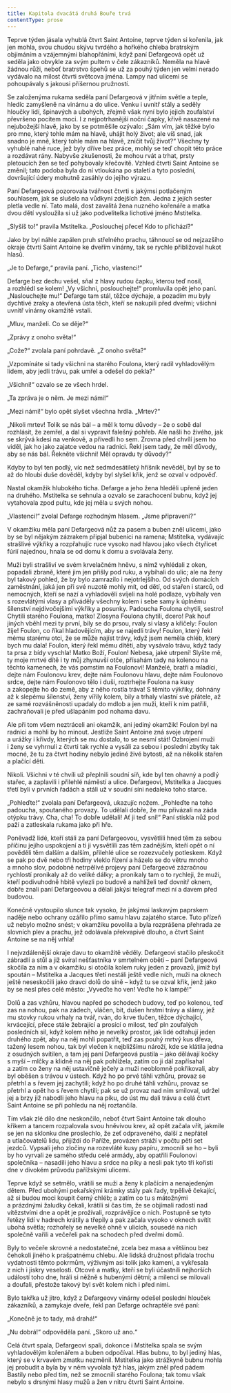 ```yaml
---
title: Kapitola dvacátá druhá Bouře trvá
contentType: prose
---
```


  

Teprve týden jásala vyhublá čtvrt Saint Antoine, teprve týden si kořenila, jak jen mohla, svou chudou skývu tvrdého a hořkého chleba bratrským objímáním a vzájemnými blahopřáními, když paní Defargeová opět už seděla jako obvykle za svým pultem v čele zákazníků. Neměla na hlavě žádnou růži, neboť bratrstvo špehů se už za pouhý týden jen velmi nerado vydávalo na milost čtvrti světcova jména. Lampy nad ulicemi se pohoupávaly s jakousi příšernou pružností.

Se založenýma rukama seděla paní Defargeová v jitřním světle a teple, hledíc zamyšleně na vinárnu a do ulice. Venku i uvnitř stály a seděly hloučky lidí, špinavých a ubohých, zřejmě však nyní bylo jejich zoufalství převršeno pocitem moci. I z nejpotrhanější noční čapky, křivě nasazené na nejubožejší hlavě, jako by se potměšile ozývalo: „Sám vím, jak těžké bylo pro mne, který tohle mám na hlavě, uhájit holý život; ale víš snad, jak snadno je mně, který tohle mám na hlavě, zničit tvůj život?“ Všechny ty vyhublé nahé ruce, jež byly dříve bez práce, mohly se teď chopit této práce a rozdávat rány. Nabyvše zkušenosti, že mohou rvát a trhat, prsty pletoucích žen se teď pohybovaly křečovitě. Vzhled čtvrti Saint Antoine se změnil; tato podoba byla do ní vtloukána po staletí a tyto poslední, dovršující údery mohutně zasáhly do jejího výrazu.

Paní Defargeová pozorovala tvářnost čtvrti s jakýmsi potlačeným souhlasem, jak se slušelo na vůdkyni zdejších žen. Jedna z jejích ses­ter pletla vedle ní. Tato malá, dost zavalitá žena nuzného kořenáře a matka dvou dětí vysloužila si už jako podvelitelka lichotivé jméno Mstitelka.

„Slyšíš to!“ pravila Mstitelka. „Poslouchej přece! Kdo to přichází?“

Jako by byl náhle zapálen pruh střelného prachu, táhnoucí se od nejzazšího okraje čtvrti Saint Antoine ke dveřím vinárny, tak se rychle přibližoval hukot hlasů.

„Je to Defarge,“ pravila paní. „Ticho, vlastenci!“

Defarge bez dechu vešel, sňal z hlavy rudou čapku, kterou teď nosil, a rozhlédl se kolem! „Vy všichni, poslouchejte!“ promluvila opět jeho paní. „Naslouchejte mu!“ Defarge tam stál, těžce dýchaje, a pozadím mu byly dychtivé zraky a otevřená ústa těch, kteří se nakupili před dveřmi; všichni uvnitř vinárny okamžitě vstali.

„Mluv, manželi. Co se děje?“

„Zprávy z onoho světa!“

„Cože?“ zvolala paní pohrdavě. „Z onoho světa?“

„Vzpomínáte si tady všichni na starého Foulona, který radil vyhladovělým lidem, aby jedli trávu, pak umřel a odešel do pekla?“

„Všichni!“ ozvalo se ze všech hrdel.

„Ta zpráva je o něm. Je mezi námi!“

„Mezi námi!“ bylo opět slyšet všechna hrdla. „Mrtev?“

„Nikoli mrtev! Tolik se nás bál – a měl k tomu důvody – že o sobě dal rozhlásit, že zemřel, a dal si vypravit falešný pohřeb. Ale našli ho živého, jak se skrývá kdesi na venkově, a přivedli ho sem. Zrovna před chvílí jsem ho viděl, jak ho jako zajatce vedou na radnici. Řekl jsem tady, že měl důvody, aby se nás bál. Řekněte všichni! Měl opravdu ty důvody?“

Kdyby to byl ten podlý, víc než sedmdesátiletý hříšník nevěděl, byl by se to až do hloubi duše dověděl, kdyby byl slyšel křik, jenž se ozval v odpověď.

Nastal okamžik hlubokého ticha. Defarge a jeho žena hleděli upřeně jeden na druhého. Mstitelka se sehnula a ozvalo se zarachocení bubnu, když jej vytahovala zpod pultu, kde jej měla u svých nohou.

„Vlastenci!“ zvolal Defarge rozhodným hlasem. „Jsme připraveni?“

V okamžiku měla paní Defargeová nůž za pasem a buben zněl ulicemi, jako by se byl nějakým zázrakem připjal bubenici na ramena; Mstitelka, vydávajíc strašlivé výkřiky a rozpřahujíc ruce vysoko nad hlavou jako všech čtyřicet fúrií najednou, hnala se od domu k domu a svolávala ženy.

Muži byli strašliví ve svém krvelačném hněvu, s nímž vyhlédali z oken, popadali zbraně, které jim jen přišly pod ruku, a vybíhali do ulic; ale na ženy byl takový pohled, že by bylo zamrazilo i nejotrlejšího. Od svých domácích zaměstnání, jaká jen při své nuzotě mohly mít, od dětí, od stařen i starců, od nemocných, kteří se nazí a vyhladovělí svíjeli na holé podlaze, vybíhaly ven s rozevlátými vlasy a přiváděly všechny kolem i sebe samy k úplnému šílenství nejdivočejšími výkřiky a posunky. Padoucha Foulona chytili, sestro! Chytili starého Foulona, matko! Zlosyna Foulona chytili, dcero! Pak houf jiných vběhl mezi ty první, bily se do prsou, rvaly si vlasy a křičely: Foulon žije! Foulon, co říkal hladovějícím, aby se najedli trávy! Foulon, který řekl mému starému otci, že se může najíst trávy, když jsem neměla chléb, který bych mu dala! Foulon, který řekl mému dítěti, aby vysávalo trávu, když tady ta prsa z bídy vyschla! Matko Boží, Foulon! Nebesa, jaké utrpení! Slyšte mě, ty moje mrtvé dítě i ty můj zhynuvší otče, přísahám tady na kolenou na těchto kamenech, že vás pomstím na Foulonovi! Manželé, bratři a mladíci, dejte nám Foulonovu krev, dejte nám Foulonovu hlavu, dejte nám Foulonovo srdce, dejte nám Foulonovo tělo i duši, roztrhejte Foulona na kusy a zakopejte ho do země, aby z něho rostla tráva! S těmito výkřiky, dohnány až k slepému šílenství, ženy vířily kolem, bily a trhaly vlastní své přátele, až ze samé rozvášněnosti upadaly do mdlob a jen muži, kteří k nim patřili, zachraňovali je před ušlapáním pod nohama davu.

Ale při tom všem neztráceli ani okamžik, ani jediný okamžik! Foulon byl na radnici a mohli by ho minout. Jestliže Saint Antoine zná svoje utrpení a urážky i křivdy, kterých se mu dostalo, to se nesmí stát! Ozbrojení muži i ženy se vyhrnuli z čtvrti tak rychle a vysáli za sebou i poslední zbytky tak mocné, že tu za čtvrt hodiny nebylo jediné živé bytosti, až na několik stařen a plačící děti.

Nikoli. Všichni v té chvíli už přeplnili soudní síň, kde byl ten ohavný a podlý stařec, a zaplavili i přilehlé náměstí a ulice. Defargeovi, Mstitelka a Jacques třetí byli v prvních řadách a stáli už v soudní síni nedaleko toho starce.

„Pohleďte!“ zvolala paní Defargeová, ukazujíc nožem. „Pohleďte na toho padoucha, spoutaného provazy. To udělali dobře, že mu přivázali na záda otýpku trávy. Cha, cha! To dobře udělali! Ať ji teď sní!“ Paní stiskla nůž pod paží a zatleskala rukama jako při hře.

Poněvadž lidé, kteří stáli za paní Defargeovou, vysvětlili hned těm za sebou příčinu jejího uspokojení a ti ji vysvětlili zas těm zadnějším, kteří opět o ní pověděli těm dalším a dalším, přilehlé ulice se rozezvučely potleskem. Když se pak po dvě nebo tři hodiny vleklo řízení a házelo se do větru mnoho a mnoho slov, podobně netrpělivé projevy paní Defargeové zázračnou rychlostí pronikaly až do veliké dálky; a pronikaly tam o to rychleji, že muži, kteří podivuhodně hbitě vylezli po budově a nahlíželi teď dovnitř oknem, dobře znali paní Defargeovou a dělali jakýsi telegraf mezi ní a davem před budovou.

Konečně vystoupilo slunce tak vysoko, že jakýmsi laskavým paprskem naděje nebo ochrany ozářilo přímo samu hlavu zajatého starce. Tuto přízeň už nebylo možno snést; v okamžiku povolila a byla rozprášena přehrada ze slovních plev a prachu, jež odolávala překvapivě dlouho, a čtvrt Saint Antoine se na něj vrhla!

I nejvzdálenější okraje davu to okamžitě věděly. Defargeovi stačilo přeskočit zábradlí a stůl a již svíral nešťastníka v smrtelném obětí – paní Defargeová skočila za ním a v okamžiku si otočila kolem ruky jeden z provazů, jimiž byl spoután – Mstitelka a Jacques třetí nestáli ještě vedle nich, muži na oknech ještě neseskočili jako dravci dolů do síně – když tu se ozval křik, jenž jako by se nesl přes celé město: „Vyveďte ho ven! Veďte ho k lampě!“

Dolů a zas vzhůru, hlavou napřed po schodech budovy, teď po kolenou, teď zas na nohou, pak na zádech, vláčen, bit, dušen hrstmi trávy a slámy, jež mu stovky rukou vrhaly na tvář, rván, do krve tlučen, těžce dýchající, krvácející, přece stále žebrající a prosící o milost, teď pln zoufalých posledních sil, když kolem něho je nevelký prostor, jak lidé odtahují jeden druhého zpět, aby na něj mohli popatřit, teď zas pouhý mrtvý kus dřeva, tažený lesem nohou, tak byl vlečen k nejbližšímu nároží, kde se klátila jedna z osudných svítilen, a tam jej paní Defargeová pustila – jako dělávají kočky s myší – mlčky a klidně na něj pak pohlížela, zatím co ji dál zapřísahal a zatím co ženy na něj ustavičně ječely a muži neoblomně pokřikovali, aby byl oběšen s trávou v ústech. Když ho po prvé táhli vzhůru, provaz se přetrhl a s řevem jej zachytili; když ho po druhé táhli vzhůru, provaz se přetrhl a opět ho s řevem chytili; pak se už provaz nad ním smiloval, udržel jej a brzy již nabodli jeho hlavu na píku, do úst mu dali trávu a celá čtvrt Saint Antoine se při pohledu na něj roztančila.

Tím však zlé dílo dne neskončilo, neboť čtvrt Saint Antoine tak dlouho křikem a tancem rozpalovala svou hněvivou krev, až opět začala vřít, jakmile se jen na sklonku dne proslechlo, že zeť odpraveného, další z nepřátel a utlačovatelů lidu, přijíždí do Paříže, provázen stráží v počtu pěti set jezdců. Vypsali jeho zločiny na roze­vláté kusy papíru, zmocnili se ho – byli by ho vyrvali ze samého středu celé armády, aby opatřili Foulonovi společníka – nasadili jeho hlavu a srdce na píky a nesli pak tyto tři kořisti dne v divokém průvodu pařížskými ulicemi.

Teprve když se setmělo, vrátili se muži a ženy k plačícím a nenajedeným dětem. Před ubohými pekařskými krámky stály pak řady, trpělivě čekající, až si budou moci koupit černý chléb; a zatím co tu s mátožnými a prázdnými žaludky čekali, krátili si čas tím, že se objímali radostí nad vítězstvími dne a opět je prožívali, rozprávějíce o nich. Postupně se tyto řetězy lidí v hadrech krátily a třepily a pak začala vysoko v oknech svítit ubohá světla; rozhořely se nevelké ohně v ulicích, sousedé na nich společně vařili a večeřeli pak na schodech před dveřmi domů.

Byly to večeře skrovné a nedostatečné, zcela bez masa a většinou bez čehokoli jiného k prašpatnému chlebu. Ale lidská družnost přidala trochu vydatnosti těmto pokrmům, výživným asi tolik jako kamení, a vykřesala z nich i jiskry veselosti. Otcové a matky, kteří se byli účastnili nejhorších událostí toho dne, hráli si něžně s hubenými dětmi; a milenci se milovali a doufali, přestože takový byl svět kolem nich i před nimi.

Bylo takřka už jitro, když z Defargeovy vinárny odešel poslední hlouček zákazníků, a zamykaje dveře, řekl pan Defarge ochraptěle své paní:

„Konečně je to tady, má drahá!“

„Nu dobrá!“ odpověděla paní. „Skoro už ano.“

Celá čtvrt spala, Defargeovi spali, dokonce i Mstitelka spala se svým vyhladovělým kořenářem a buben odpočíval. Hlas bubnu, to byl jediný hlas, který se v krvavém zmatku nezměnil. Mstitelka jako strážkyně bubnu mohla jej probudit a byla by v něm vyvolala týž hlas, jakým zněl před pádem Bastily nebo před tím, než se zmocnili starého Foulona; tak tomu však nebylo s drsnými hlasy mužů a žen v nitru čtvrti Saint Antoine.
